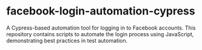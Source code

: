 # facebook-login-automation-cypress
A Cypress-based automation tool for logging in to Facebook accounts. This repository contains scripts to automate the login process using JavaScript, demonstrating best practices in test automation.
